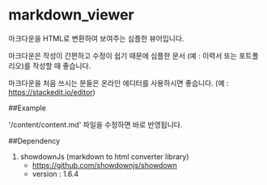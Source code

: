 # markdown_viewer 

마크다운을 HTML로 변환하여 보여주는 심플한 뷰어입니다.

마크다운은 작성이 간편하고 수정이 쉽기 때문에 심플한 문서 (예 : 이력서 또는 포트폴리오)를 작성할 때 좋습니다. 

마크다운을 처음 쓰시는 분들은 온라인 에디터를 사용하시면 좋습니다. (예 : https://stackedit.io/editor)

##Example

'/content/content.md' 파일을 수정하면 바로 반영됩니다.

##Dependency
 1. showdownJs (markdown to html converter library)
    - https://github.com/showdownjs/showdown
    - version : 1.6.4

